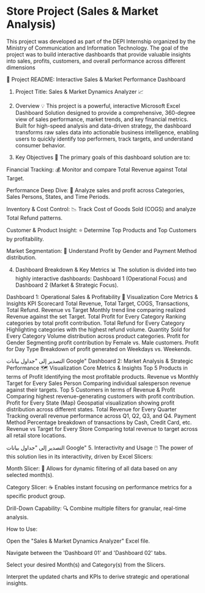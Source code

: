 # Store Project (Sales & Market Analysis)

This project was developed as part of the DEPI Internship organized by the Ministry of Communication and Information Technology.
The goal of the project was to build interactive dashboards that provide valuable insights into sales, profits, customers, and overall 
performance across different dimensions


🚀 Project README: Interactive Sales & Market Performance Dashboard
1. Project Title: Sales & Market Dynamics Analyzer 📈
2. Overview 💡
This project is a powerful, interactive Microsoft Excel Dashboard Solution designed to provide a comprehensive, 360-degree view of sales performance, market trends, and key financial metrics. Built for high-speed analysis and data-driven strategy, the dashboard transforms raw sales data into actionable business intelligence, enabling users to quickly identify top performers, track targets, and understand consumer behavior.

3. Key Objectives 🎯
The primary goals of this dashboard solution are to:

Financial Tracking: 💰 Monitor and compare Total Revenue against Total Target.

Performance Deep Dive: 👥 Analyze sales and profit across Categories, Sales Persons, States, and Time Periods.

Inventory & Cost Control: 📉 Track Cost of Goods Sold (COGS) and analyze Total Refund patterns.

Customer & Product Insight: ⭐ Determine Top Products and Top Customers by profitability.

Market Segmentation: 🚻 Understand Profit by Gender and Payment Method distribution.

4. Dashboard Breakdown & Key Metrics 📊
The solution is divided into two highly interactive dashboards: Dashboard 1 (Operational Focus) and Dashboard 2 (Market & Strategic Focus).

Dashboard 1: Operational Sales & Profitability 💸
Visualization	Core Metrics & Insights
KPI Scorecard	Total Revenue, Total Target, COGS, Transactions, Total Refund.
Revenue vs Target	Monthly trend line comparing realized Revenue against the set Target.
Total Profit for Every Category	Ranking categories by total profit contribution.
Total Refund for Every Category	Highlighting categories with the highest refund volume.
Quantity Sold for Every Category	Volume distribution across product categories.
Profit for Gender	Segmenting profit contribution by Female vs. Male customers.
Profit for Day Type	Breakdown of profit generated on Weekdays vs. Weekends.

التصدير إلى "جداول بيانات Google"
Dashboard 2: Market Analysis & Strategic Performance 🗺️
Visualization	Core Metrics & Insights
Top 5 Products in terms of Profit	Identifying the most profitable products.
Revenue vs Monthly Target for Every Sales Person	Comparing individual salesperson revenue against their targets.
Top 5 Customers in terms of Revenue & Profit	Comparing highest revenue-generating customers with profit contribution.
Profit for Every State (Map)	Geospatial visualization showing profit distribution across different states.
Total Revenue for Every Quarter	Tracking overall revenue performance across Q1, Q2, Q3, and Q4.
Payment Method	Percentage breakdown of transactions by Cash, Credit Card, etc.
Revenue vs Target for Every Store	Comparing total revenue to target across all retail store locations.

التصدير إلى "جداول بيانات Google"
5. Interactivity and Usage 🖱️
The power of this solution lies in its interactivity, driven by Excel Slicers:

Month Slicer: 📅 Allows for dynamic filtering of all data based on any selected month(s).

Category Slicer: ☕ Enables instant focusing on performance metrics for a specific product group.

Drill-Down Capability: 🔍 Combine multiple filters for granular, real-time analysis.

How to Use:

Open the "Sales & Market Dynamics Analyzer" Excel file.

Navigate between the 'Dashboard 01' and 'Dashboard 02' tabs.

Select your desired Month(s) and Category(s) from the Slicers.

Interpret the updated charts and KPIs to derive strategic and operational insights.

